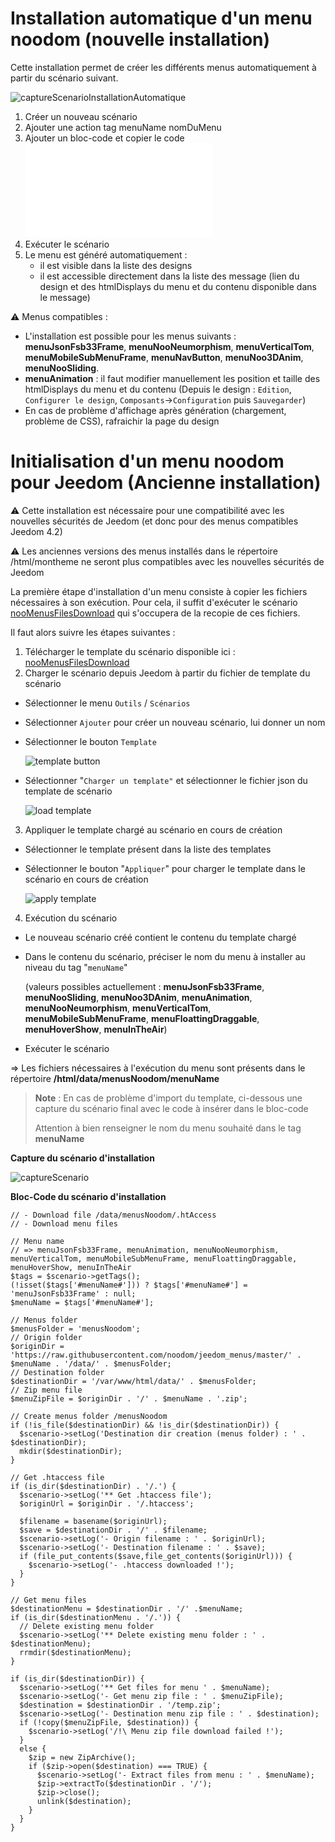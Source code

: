 # Installation automatique d'un menu noodom (nouvelle installation)

Cette installation permet de créer les différents menus automatiquement à partir du scénario suivant.

![captureScenarioInstallationAutomatique](./doc/images/nooMenusAutomaticInstallation.png)

1. Créer un nouveau scénario
2. Ajouter une action tag menuName nomDuMenu
3. Ajouter un bloc-code et copier le code ![ici](./nooMenusAutomaticInstallation.php)
4. Exécuter le scénario
5. Le menu est généré automatiquement : 
   - il est visible dans la liste des designs
   - il est accessible directement dans la liste des message (lien du design et des htmlDisplays du menu et du contenu disponible dans le message)

:warning: Menus compatibles :
- L'installation est possible pour les menus suivants : **menuJsonFsb33Frame**, **menuNooNeumorphism**, **menuVerticalTom**, **menuMobileSubMenuFrame**, **menuNavButton**, **menuNoo3DAnim**, **menuNooSliding**.
- **menuAnimation** : il faut modifier manuellement les position et taille des htmlDisplays du menu et du contenu (Depuis le design : `Edition`, `Configurer le design`, `Composants`->`Configuration` puis `Sauvegarder`)
- En cas de problème d'affichage après génération (chargement, problème de CSS), rafraichir la page du design

# Initialisation d'un menu noodom pour Jeedom (Ancienne installation)

:warning: Cette installation est nécessaire pour une compatibilité avec les nouvelles sécurités de Jeedom (et donc pour des menus compatibles Jeedom 4.2)

:warning: Les anciennes versions des menus installés dans le répertoire /html/montheme ne seront plus compatibles avec les nouvelles sécurités de Jeedom

La première étape d'installation d'un menu consiste à copier les fichiers nécessaires à son exécution.
Pour cela, il suffit d'exécuter le scénario [nooMenusFilesDownload](nooMenusFilesDownload.json) qui s'occupera de la recopie de ces fichiers.

Il faut alors suivre les étapes suivantes :

1. Télécharger le template du scénario disponible ici : [nooMenusFilesDownload](nooMenusFilesDownload.json)
2. Charger le scénario depuis Jeedom à partir du fichier de template du scénario

  - Sélectionner le menu `Outils` / `Scénarios`
  - Sélectionner `Ajouter` pour créer un nouveau scénario, lui donner un nom
  - Sélectionner le bouton `Template`

    ![template button](./doc/images/templateButton.png)

  - Sélectionner "`Charger un template"` et sélectionner le fichier json du template de scénario

    ![load template](./doc/images/templateLoad.png)

3. Appliquer le template chargé au scénario en cours de création

  - Sélectionner le template présent dans la liste des templates
  - Sélectionner le bouton "`Appliquer`" pour charger le template dans le scénario en cours de création

    ![apply template](./doc/images/templateApply.png)

4. Exécution du scénario
  - Le nouveau scénario créé contient le contenu du template chargé
  - Dans le contenu du scénario, préciser le nom du menu à installer au niveau du tag "`menuName`" 

    (valeurs possibles actuellement : **menuJsonFsb33Frame**, **menuNooSliding**, **menuNoo3DAnim**, **menuAnimation**, **menuNooNeumorphism**, **menuVerticalTom**, **menuMobileSubMenuFrame**, **menuFloattingDraggable**, **menuHoverShow**, **menuInTheAir**)
  - Exécuter le scénario


=> Les fichiers nécessaires à l'exécution du menu sont présents dans le répertoire **/html/data/menusNoodom/menuName**

>**Note** : En cas de problème d'import du template, ci-dessous une capture du scénario final avec le code à insérer dans le bloc-code
>
>Attention à bien renseigner le nom du menu souhaité dans le tag **menuName**

**Capture du scénario d'installation**

![captureScenario](./doc/images/captureScenario.png)

**Bloc-Code du scénario d'installation**

```// Noodom menus installation
// - Download file /data/menusNoodom/.htAccess
// - Download menu files
  
// Menu name
// => menuJsonFsb33Frame, menuAnimation, menuNooNeumorphism, menuVerticalTom, menuMobileSubMenuFrame, menuFloattingDraggable, menuHoverShow, menuInTheAir
$tags = $scenario->getTags();
(!isset($tags['#menuName#'])) ? $tags['#menuName#'] = 'menuJsonFsb33Frame' : null;
$menuName = $tags['#menuName#']; 

// Menus folder
$menusFolder = 'menusNoodom';
// Origin folder
$originDir = 'https://raw.githubusercontent.com/noodom/jeedom_menus/master/' . $menuName . '/data/' . $menusFolder; 
// Destination folder
$destinationDir = '/var/www/html/data/' . $menusFolder;
// Zip menu file
$menuZipFile = $originDir . '/' . $menuName . '.zip'; 

// Create menus folder /menusNoodom
if (!is_file($destinationDir) && !is_dir($destinationDir)) {
  $scenario->setLog('Destination dir creation (menus folder) : ' . $destinationDir);
  mkdir($destinationDir);
}

// Get .htaccess file
if (is_dir($destinationDir) . '/.') {
  $scenario->setLog('** Get .htaccess file');
  $originUrl = $originDir . '/.htaccess';

  $filename = basename($originUrl); 
  $save = $destinationDir . '/' . $filename;
  $scenario->setLog('- Origin filename : ' . $originUrl);
  $scenario->setLog('- Destination filename : ' . $save);
  if (file_put_contents($save,file_get_contents($originUrl))) {
    $scenario->setLog('- .htaccess downloaded !');
  }
}

// Get menu files
$destinationMenu = $destinationDir . '/' .$menuName;
if (is_dir($destinationMenu . '/.')) {
  // Delete existing menu folder
  $scenario->setLog('** Delete existing menu folder : ' . $destinationMenu);
  rrmdir($destinationMenu);
}

if (is_dir($destinationDir)) {
  $scenario->setLog('** Get files for menu ' . $menuName);
  $scenario->setLog('- Get menu zip file : ' . $menuZipFile);
  $destination = $destinationDir . '/temp.zip';
  $scenario->setLog('- Destination menu zip file : ' . $destination);
  if (!copy($menuZipFile, $destination)) {
    $scenario->setLog('/!\ Menu zip file download failed !');
  }
  else {
    $zip = new ZipArchive();
    if ($zip->open($destination) === TRUE) {
      $scenario->setLog('- Extract files from menu : ' . $menuName);
      $zip->extractTo($destinationDir . '/');
      $zip->close();
      unlink($destination);
    }
  }
}
```
